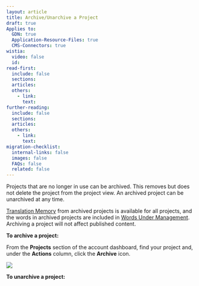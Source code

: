 ```yaml
---
layout: article
title: Archive/Unarchive a Project
draft: true
Applies to:
  GDN: true
  Application-Resource-Files: true
  CMS-Connectors: true
wistia:
  video: false
  id:
read-first:
  include: false
  sections:
  articles:
  others:
    - link:
      text:
further-reading:
  include: false
  sections:
  articles:
  others:
    - link:
      text:
migration-checklist:
  internal-links: false
  images: false
  FAQs: false
  related: false
---
```


Projects that are no longer in use can be archived. This removes but does not delete the project from the project view. An archived project can be unarchived at any time.

[Translation Memory](/hc/en-us/articles/201413006-Translation-Memory) from archived projects is available for all projects, and the words in archived projects are included in [Words Under Management](/hc/en-us/articles/201684323-Words-Under-Management). Archiving a project will not affect published content.

**To archive a project:**

From the **Projects** section of the account dashboard, find your project and, under the **Actions** column, click the **Archive** icon.

![](/hc/en-us/article_attachments/205430168/Smartling___Account_Dashboard.png)

**To unarchive a project:**
